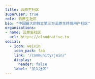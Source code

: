 ```yaml
---
title: 云原生社区
superuser: true
role: 云原生社区
bio: "中国最大的独立第三方云原生终端用户社区"
organizations:
- name: 云原生社区
  url: https://cloudnative.to
social:
  - icon: weixin
    icon_pack: fab
    link: '/community/join/'
    display:
      header: false
    label: "加入社区"
---
```


